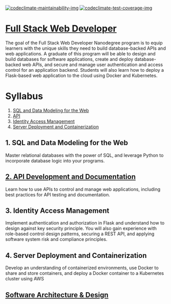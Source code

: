 [![codeclimate-maintainability-img]][codeclimate-maintainability-url]
[![codeclimate-test-coverage-img]][codeclimate-test-coverage-url]

# [Full Stack Web Developer](https://www.udacity.com/course/nd0044)
The goal of the Full Stack Web Developer Nanodegree program is to equip learners with the unique skills they need to build database-backed APIs and web applications. A graduate of this program will be able to design and build databases for software applications, create and deploy database-backed web APIs, and secure and manage user authentication and access control for an application backend. Students will also learn how to deploy a Flask-based web application to the cloud using Docker and Kubernetes.

# Syllabus

  1. [SQL and Data Modeling for the Web](#1-sql-and-data-modeling-for-the-web)
  2. [API](#2-api-Development-and-documentation)
  3. [Identity Access Management](#3-identity-access-management)
  4. [Server Deployment and Containerization](#4-server-deployment-and-containerization)

## 1. SQL and Data Modeling for the Web
Master relational databases with the power of SQL, and leverage Python to incorporate database logic into your programs.

## [2. API Development and Documentation](./syllabus/ud088)
Learn how to use APIs to control and manage web applications, including best practices for API testing and documentation.

## 3. Identity Access Management
Implement authentication and authorization in Flask and understand how to design against key security principle. You will also gain experience with role-based control design patterns, securing a REST API, and applying software system risk and compliance principles.

## 4. Server Deployment and Containerization
Develop an understanding of containerized environments, use Docker to share and store containers, and deploy a Docker container to a Kubernetes cluster using AWS

## [Software Architecture & Design](https://www.udacity.com/course/software-architecture-design--ud821)

[codeclimate-maintainability-img]: https://api.codeclimate.com/v1/badges/aaf8753fbacfb3aed4c0/maintainability
[codeclimate-maintainability-url]: https://codeclimate.com/github/jpventura/nd004/maintainability

[codeclimate-test-coverage-img]: https://api.codeclimate.com/v1/badges/aaf8753fbacfb3aed4c0/test_coverage
[codeclimate-test-coverage-url]: https://codeclimate.com/github/jpventura/nd004/test_coverage
